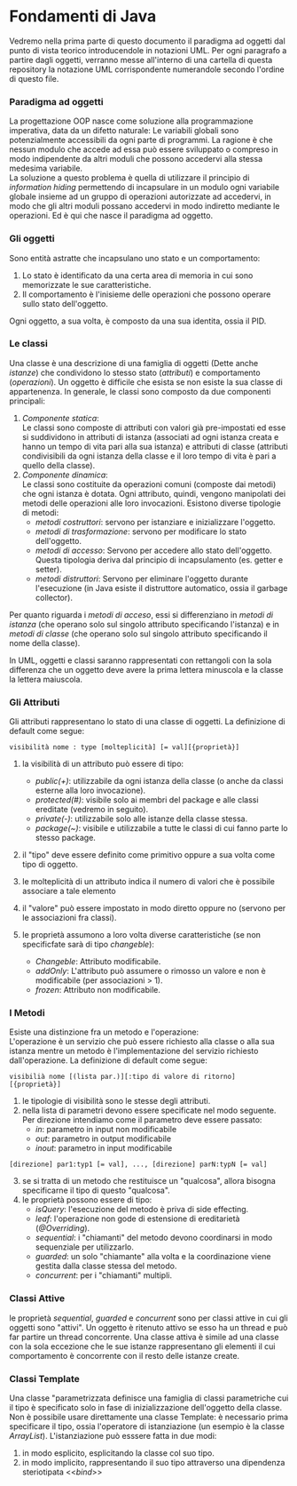 # Fondamenti di Java 

Vedremo nella prima parte di questo documento il paradigma ad oggetti dal punto di vista teorico introducendole in notazioni UML. Per ogni paragrafo a partire dagli oggetti, verranno messe all'interno di una cartella di questa repository la notazione UML corrispondente numerandole secondo l'ordine di questo file.

### **Paradigma ad oggetti**
La progettazione OOP nasce come soluzione alla programmazione imperativa, data da un difetto naturale:
Le variabili globali sono potenzialmente accessibili da ogni parte di programmi. La ragione è che nessun modulo che accede ad essa può essere sviluppato o compreso in modo indipendente da altri moduli che possono accedervi alla stessa medesima variabile.  
La soluzione a questo problema è quella di utilizzare il principio di _information hiding_ permettendo di incapsulare in un modulo ogni variabile globale insieme ad un gruppo di operazioni autorizzate ad accedervi, in modo che gli altri moduli possano accedervi in modo indiretto mediante le operazioni. Ed è qui che nasce il paradigma ad oggetto.     
    
  
### **Gli oggetti**

Sono entità astratte che incapsulano uno stato e un comportamento:  
1. Lo stato è identificato da una certa area di memoria in cui sono memorizzate le sue caratteristiche.
2. Il comportamento è l'inisieme delle operazioni che possono operare sullo stato dell'oggetto.  
  
Ogni oggetto, a sua volta, è composto da una sua identita, ossia il PID.  
  

### **Le classi**
Una classe è una descrizione di una famiglia di oggetti (Dette anche _istanze_) che condividono lo stesso stato (_attributi_) e comportamento (_operazioni_). Un oggetto è difficile che esista se non esiste la sua classe di appartenenza. In generale, le classi sono composto da due componenti principali:
1. _Componente statica_:  
    Le classi sono composte di attributi con valori già pre-impostati ed esse si suddividono in attributi di istanza (associati ad ogni istanza creata e hanno un tempo di vita pari alla sua istanza) e attributi di classe (attributi condivisibili da ogni istanza della classe e il loro tempo di vita è pari a quello della classe).
2. _Componente dinamica_:  
    Le classi sono costituite da operazioni comuni (composte dai metodi) che ogni istanza è dotata. Ogni attributo, quindi, vengono manipolati dei metodi delle operazioni alle loro invocazioni. Esistono diverse tipologie di metodi:  
    * _metodi costruttori_: servono per istanziare e inizializzare l'oggetto.
    * _metodi di trasformazione_: servono per modificare lo stato dell'oggetto.
    * _metodi di accesso_: Servono per accedere allo stato dell'oggetto. Questa tipologia deriva dal principio di incapsulamento (es. getter e setter).
    * _metodi distruttori_: Servono per eliminare l'oggetto durante l'esecuzione (in Java esiste il distruttore automatico, ossia il garbage collector).  

Per quanto riguarda i _metodi di acceso_, essi si differenziano in _metodi di istanza_ (che operano solo sul singolo attributo specificando l'istanza) e in _metodi di classe_ (che operano solo sul singolo attributo specificando il nome della classe).

In UML, oggetti e classi saranno rappresentati con rettangoli con la sola differenza che un oggetto deve avere la prima lettera minuscola e la classe la lettera maiuscola.  


### **Gli Attributi**
Gli attributi rappresentano lo stato di una classe di oggetti. La definizione di default come segue:  
```
visibilità nome : type [molteplicità] [= val][{proprietà}]
```
1. la visibilità di un attributo può essere di tipo:  
    * _public(+)_: utilizzabile da ogni istanza della classe (o anche da classi esterne alla loro invocazione).
    * _protected(#)_: visibile solo ai membri del package e alle classi ereditate (vedremo in seguito).
    * _private(-)_: utilizzabile solo alle istanze della classe stessa.
    * _package(~)_: visibile e utilizzabile a tutte le classi di cui fanno parte lo stesso package.  

2. il "tipo" deve essere definito come primitivo oppure a sua volta come tipo di oggetto.
3. le molteplicità di un attributo indica il numero di valori che è possibile associare a tale elemento
4. il "valore" può essere impostato in modo diretto oppure no (servono per le associazioni fra classi).
5. le proprietà assumono a loro volta diverse caratteristiche (se non specificfate sarà di tipo _changeble_):  
    * _Changeble_: Attributo modificabile.
    * _addOnly_: L'attributo può assumere o rimosso un valore e non è modificabile (per associazioni > 1).
    * _frozen_: Attributo non modificabile.  


### **I Metodi**
Esiste una distinzione fra un metodo e l'operazione:  
L'operazione è un servizio che può essere richiesto alla classe o alla sua istanza mentre un metodo è l'implementazione del servizio richiesto dall'operazione. La definizione di default come segue:  
```
visibilià nome [(lista par.)][:tipo di valore di ritorno] [{proprietà}]
```
1. le tipologie di visibilità sono le stesse degli attributi.
2. nella lista di parametri devono essere specificate nel modo seguente. Per direzione intendiamo come il parametro deve essere passato:
    * _in_: parametro in input non modificabile
    * _out_: parametro in output modificabile
    * _inout_: parametro in input modificabile
```
[direzione] par1:typ1 [= val], ..., [direzione] parN:typN [= val]
```
3. se si tratta di un metodo che restituisce un "qualcosa", allora bisogna specificarne il tipo di questo "qualcosa".
4. le proprietà possono essere di tipo:  
    * _isQuery_: l'esecuzione del metodo è priva di side effecting.
    * _leaf_: l'operazione non gode di estensione di ereditarietà (_@Overriding_).
    * _sequential_: i "chiamanti" del metodo devono coordinarsi in modo sequenziale per utilizzarlo.
    * _guarded_: un solo "chiamante" alla volta e la coordinazione viene gestita dalla classe stessa del metodo.
    * _concurrent_: per i "chiamanti" multipli.  


### **Classi Attive**
le proprietà _sequential_, _guarded_ e _concurrent_ sono per classi attive in cui gli oggetti sono "attivi". Un oggetto è ritenuto attivo se esso ha un thread e può far partire un thread concorrente. Una classe attiva è simile ad una classe con la sola eccezione che le sue istanze rappresentano gli elementi il cui comportamento è concorrente con il resto delle istanze create.  


### **Classi Template**
Una classe "parametrizzata definisce una famiglia di classi parametriche cui il tipo è specificato solo in fase di inizializzazione dell'oggetto della classe. Non è possibile usare direttamente una classe Template: è necessario prima specificare il tipo, ossia l'operatore di istanziazione (un esempio è la classe _ArrayList_). L'istanziazione può esssere fatta in due modi:  
1. in modo esplicito, esplicitando la classe col suo tipo.
2. in modo implicito, rappresentando il suo tipo attraverso una dipendenza steriotipata <<_bind_>>

